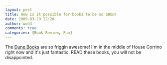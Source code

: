 ```yaml
---
layout: post
title: How is it possible for books to be so GOOD!
date: 2009-03-29 22:20
author: woh3
comments: true
categories: [Book Review, Fun]
---
```

The <a href="http://en.wikipedia.org/wiki/Dune_(novel)">Dune Books</a> are so friggin awesome!
I'm in the middle of House Corrino right now and it's just fantastic. READ these books, you will not be disappointed.
